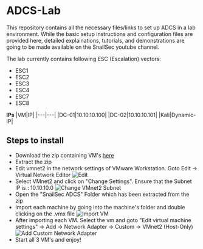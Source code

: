# ADCS-Lab
This repository contains all the necessary files/links to set up ADCS in a lab environment. While the basic setup instructions and configuration files are provided here, detailed explainations, tutorials, and demonstrations are going to be made available on the SnailSec youtube channel.

The lab currently contains following ESC (Escalation) vectors:
  * ESC1
  * ESC2
  * ESC3
  * ESC4
  * ESC7
  * ESC8

**IPs**
|VM|IP|
|---|---|
|DC-01|10.10.10.100|
|DC-02|10.10.10.101|
|Kali|Dynamic-IP|

## Steps to install
* Download the zip containing VM's [here](https://google.com)
* Extract the zip
* Edit vmnet2 in the network settings of VMware Workstation. Goto Edit -> Virtual Network Editor
  ![Edit](https://github.com/SnailSec/ADCS-Lab/assets/168891917/245a98db-bfe5-4636-8720-66c1e567010a)
* Select VMnet2 and click on "Change Settings". Ensure that the Subnet IP is : 10.10.10.0
  ![Change VMnet2 Subnet](https://github.com/SnailSec/ADCS-Lab/assets/168891917/18b83100-d984-40de-8281-0ab468269075)
* Open the "SnailSec ADCS" Folder which has been extracted from the zip
* Import each machine by going into the machine's folder and double clicking on the .vmx file
  ![Import VM](https://github.com/SnailSec/ADCS-Lab/assets/168891917/25b0a000-aa0a-4e45-abd9-fae92e16cbfe)
* After importing each VM. Select the vm and goto "Edit virtual machine settings" -> Add -> Network Adapter -> Custom -> VMnet2 (Host-Only)
  ![Add Custom Network Adapter](https://github.com/SnailSec/ADCS-Lab/assets/168891917/50ac5b3b-4300-406e-9c82-59d18a361106)
* Start all 3 VM's and enjoy!
